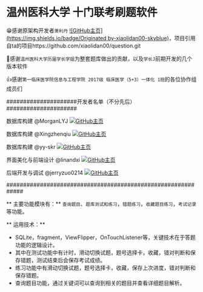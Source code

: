 # 温州医科大学 十门联考刷题软件

:grin:感谢原架构开发者`萧利丹` [![GitHub主页](https://img.shields.io/badge/Originated by-xiaolidan00-skyblue)](https://github.com/xiaolidan00)，项目引用自ta的项目https://github.com/xiaolidan00/question.git

:clap:感谢`温州医科大学历届学长学姐`为整套题库做出的贡献，以及`学长J`前期开发的几个版本软件

:+1:感谢`第一临床医学院信息与工程学院 2017级 临床医学（5+3）一体化 1班`的各位协作组成员们

  #####################开发者名单（不分先后）#####################

数据库构建 @MorganLYJ    [![GitHub主页](https://img.shields.io/badge/Developed_by-MorganLYJ-blue)](https://github.com/MorganLYJ)

数据库构建 @Xingzhenqiu    [![GitHub主页](https://img.shields.io/badge/Developed_by-Xingzhenqiu-blue)](https://github.com/Xingzhenqiu)
 
数据库构建 @yy-skr   [![GitHub主页](https://img.shields.io/badge/Developed_by-yy_skr-blue)](https://github.com/yy-skr)
 
界面美化与前端设计 @linandxi   [![GitHub主页](https://img.shields.io/badge/Developed_by-linandxi-yellow)](https://github.com/linandxi)
 
后端开发与调试 @jerryzuo0214   [![GitHub主页](https://img.shields.io/badge/Developed_by-jerryzuo0214-brightgreen)](https://github.com/jerryzuo0214)
 
 #############################################################

** 主要功能模块有：** `查询题目`、`题库测试和练习`，`错题练习`，`收藏题目练习`，`考试记录`等功能。

** 运用技术：**
- SQLite，fragment，ViewFlipper，OnTouchListener等，关键技术在于答题功能的逻辑设计。
- 其中在测试功能中有计时，滑动切换试题，题号选择卡，收藏，错对判断和保存错题，测试结束后会保存考试成绩。
- 练习功能中有滑动切换试题，题号选择卡，收藏，保存上次进度，错对判断和保存错题。
- 查询题目功能，通过关键词可以查询到相关的题目并查看详细题目解析。



